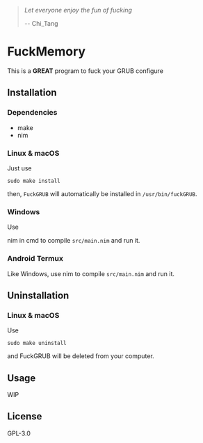 > *Let everyone enjoy the fun of fucking*
> 
> -- Chi_Tang

# FuckMemory
This is a **GREAT** program to fuck your GRUB configure

## Installation
### Dependencies
- make
- nim
### Linux & macOS
Just use

```shell
sudo make install
```

then,  `FuckGRUB` will automatically be installed in `/usr/bin/fuckGRUB`.

### Windows
Use 

nim in cmd to compile `src/main.nim` and run it.

### Android Termux
Like Windows, use nim to compile `src/main.nim` and run it.

## Uninstallation
### Linux & macOS
Use

```shell
sudo make uninstall
```

and FuckGRUB will be deleted from your computer.

## Usage
WIP

## License
GPL-3.0

